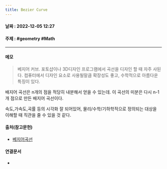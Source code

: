 ```yaml
---
title: Bezier Curve
---
```

#### 날짜 : 2022-12-05 12:27
#### 주제 : #geometry #Math 
----
#### 메모
> 베지어 커브.
포토샵이나 3D디자인 프로그램에서 
곡선을 디자인 할 때 자주 사된다. 
컴퓨터에서 디자인 요소로 사용될말큼 확장성도 좋고, 수학적으로 아름다운 특징이 있다.

배지어 곡선은 n개의 점을 적당히 내분해서 얻을 수 있는데. 이 곡선의 미분은 다시 n-1개 점으로 만든 배지어 곡선이다.

속도,가속도,곡률 등의 시각화 잘 되어있어, 
물리/수학/기하학적으로 정의되는 대상을 이해할 때 직관을 줄 수 있을 것 같다.

#### 출처(참고문헌)
- [베지어곡선](https://youtu.be/aVwxzDHniEw)

#### 연결문서
- 